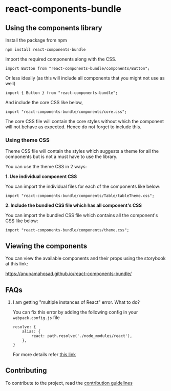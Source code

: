 # react-components-bundle

## Using the components library

Install the package from npm

```
npm install react-components-bundle
```

Import the required components along with the CSS.

```
import Button from "react-components-bundle/components/Button";
```

Or less ideally (as this will include all components that you might not use as well)

```
import { Button } from "react-components-bundle";
```

And include the core CSS like below,

```
import "react-components-bundle/components/core.css";
```

The core CSS file will contain the core styles without which the component will not behave as expected. Hence do not forget to include this. 

### Using theme CSS

Theme CSS file will contain the styles which suggests a theme for all the components but is not a must have to use the library.

You can use the theme CSS in 2 ways:

**1. Use individual component CSS**

You can import the individual files for each of the components like below:

```
import "react-components-bundle/components/Table/tableTheme.css";
```

**2. Include the bundled CSS file which has all component's CSS**

You can import the bundled CSS file which contains all the component's CSS like below:

```
import "react-components-bundle/components/theme.css";
```

## Viewing the components

You can view the available components and their props using the storybook at this link:

https://anupamahosad.github.io/react-components-bundle/

## FAQs

1) I am getting "multiple instances of React" error. What to do?
    
    You can fix this error by adding the following config in your `webpack.config.js` file

    ```
    resolve: {
        alias: {
            react: path.resolve('./node_modules/react'),
        },
    }
    ```

    For more details refer [this link](https://github.com/facebook/react/issues/13991)


## Contributing

To contribute to the project, read the [contribution guidelines](CONTRIBUTE.md)

